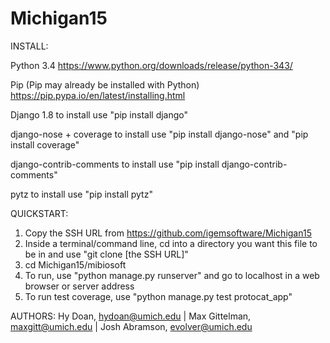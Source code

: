 # Michigan15

INSTALL:

  Python 3.4
  https://www.python.org/downloads/release/python-343/
  
  Pip
  (Pip may already be installed with Python)
  https://pip.pypa.io/en/latest/installing.html
  
  Django 1.8
    to install use "pip install django"
    
  django-nose + coverage
    to install use "pip install django-nose" and "pip install coverage"
    
  django-contrib-comments
    to install use "pip install django-contrib-comments"
    
  pytz
    to install use "pip install pytz"
  
QUICKSTART:
  1. Copy the SSH URL from https://github.com/igemsoftware/Michigan15
  2. Inside a terminal/command line, cd into a directory you want this file to be in
     and use "git clone [the SSH URL]"
  3. cd Michigan15/mibiosoft
  4. To run, use "python manage.py runserver" and go to localhost in a web browser or server address
  5. To run test coverage, use "python manage.py test protocat_app"

AUTHORS:
  Hy Doan, hydoan@umich.edu |
  Max Gittelman, maxgitt@umich.edu |
  Josh Abramson, evolver@umich.edu
  

